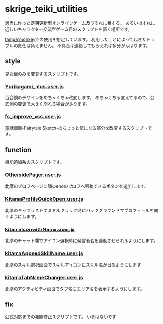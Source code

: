 # skrige_teiki_utilities
適当に作った定期更新型オンラインゲーム及びそれに類する、
あるいはそれに近しいキャラクター交流型ゲーム用のスクリプトを置く場所です。

[tampermonkey](https://www.tampermonkey.net/)での使用を想定しています。
利用したことによって起きたトラブルの責任は負えません。
不具合は連絡してもらえれば多分がんばります。

## style

見た目のみを変更するスクリプトです。

### [Yurikagami_plus.user.js](https://skrige6666.github.io/skrige_teiki_utilities/style/Yurikagami_plus.user.js)

百合鏡のデザインをめちゃくちゃ改変します。
めちゃくちゃ変えてるので、公式側の変更で大きく崩れる場合があります。

### [fs_improve_css.user.js](https://skrige6666.github.io/skrige_teiki_utilities/style/fs_improve_css.user.js)

童話画廊-Fairytale Sketch-のちょっと気になる部分を改変するスクリプトです。


## function

機能追加系のスクリプトです。

### [OthersidePager.user.js](https://github.com/skrige6666/skrige_teiki_utilities/raw/refs/heads/master/pager/OthersidePager.user.js)

北摩のプロフページに隣のenoのプロフへ移動できるボタンを追加します。

### [KitamaProfileQuickOpen.user.js](https://github.com/skrige6666/skrige_teiki_utilities/raw/refs/heads/master/util/KitamaProfileQuickOpen.user.js)

北摩のキャラリストでミドルクリック時にバックグラウンドでプロフィールを開くようにします。

### [kitamaIconwithName.user.js](https://github.com/skrige6666/skrige_teiki_utilities/raw/refs/heads/master/util/kitamaIconWithName.user.js)

北摩のチャット欄でアイコン選択時に発言者名を連動させられるようにします。

### [kitamaAppendSkillName.user.js](https://github.com/skrige6666/skrige_teiki_utilities/raw/refs/heads/master/util/kitamaAppendSkillName.user.js)

北摩のスキル選択画面でスキルアイコンにスキル名が出るようにします

### [kitamaTabNameChanger.user.js](https://github.com/skrige6666/skrige_teiki_utilities/raw/refs/heads/master/util/kitamaTabNameChanger.user.js)

北摩のアクティビティ画面でタブ名にエリア名を表示するようにします。

## fix

公式対応までの機能修正スクリプトです。
いまはないです

<!--### [KitamaAreaArchiveFix.user.js](https://github.com/skrige6666/skrige_teiki_utilities/raw/refs/heads/master/fix/KitamaAreaArchiveFix.user.js)

北摩のエリアでアーカイブを見るボタンが動かない問題を修正します。公式で修正されたら無効化してください。-->